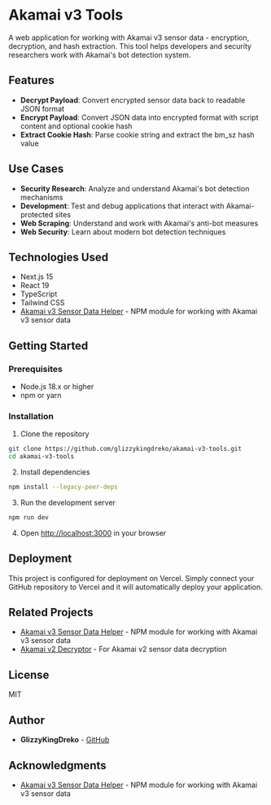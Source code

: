 # Akamai v3 Tools

A web application for working with Akamai v3 sensor data - encryption, decryption, and hash extraction. This tool helps developers and security researchers work with Akamai's bot detection system.

## Features

- **Decrypt Payload**: Convert encrypted sensor data back to readable JSON format
- **Encrypt Payload**: Convert JSON data into encrypted format with script content and optional cookie hash
- **Extract Cookie Hash**: Parse cookie string and extract the bm_sz hash value

## Use Cases

- **Security Research**: Analyze and understand Akamai's bot detection mechanisms
- **Development**: Test and debug applications that interact with Akamai-protected sites
- **Web Scraping**: Understand and work with Akamai's anti-bot measures
- **Web Security**: Learn about modern bot detection techniques

## Technologies Used

- Next.js 15
- React 19
- TypeScript
- Tailwind CSS
- [Akamai v3 Sensor Data Helper](https://github.com/glizzykingdreko/akamai-v3-sensor-data-helper) - NPM module for working with Akamai v3 sensor data

## Getting Started

### Prerequisites

- Node.js 18.x or higher
- npm or yarn

### Installation

1. Clone the repository
```bash
git clone https://github.com/glizzykingdreko/akamai-v3-tools.git
cd akamai-v3-tools
```

2. Install dependencies
```bash
npm install --legacy-peer-deps
```

3. Run the development server
```bash
npm run dev
```

4. Open [http://localhost:3000](http://localhost:3000) in your browser

## Deployment

This project is configured for deployment on Vercel. Simply connect your GitHub repository to Vercel and it will automatically deploy your application.

## Related Projects

- [Akamai v3 Sensor Data Helper](https://github.com/glizzykingdreko/akamai-v3-sensor-data-helper) - NPM module for working with Akamai v3 sensor data
- [Akamai v2 Decryptor](https://github.com/glizzykingdreko/akamai-v2-decryptor) - For Akamai v2 sensor data decryption

## License

MIT

## Author

- **GlizzyKingDreko** - [GitHub](https://github.com/glizzykingdreko)

## Acknowledgments

- [Akamai v3 Sensor Data Helper](https://github.com/glizzykingdreko/akamai-v3-sensor-data-helper) - NPM module for working with Akamai v3 sensor data 